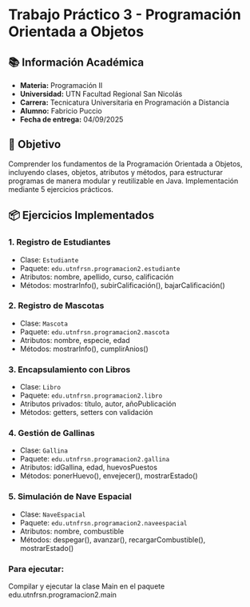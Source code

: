 # Trabajo Práctico 3 - Programación Orientada a Objetos

## 📚 Información Académica
- **Materia:** Programación II
- **Universidad:** UTN Facultad Regional San Nicolás
- **Carrera:** Tecnicatura Universitaria en Programación a Distancia
- **Alumno:** Fabricio Puccio
- **Fecha de entrega:** 04/09/2025

## 🎯 Objetivo
Comprender los fundamentos de la Programación Orientada a Objetos, incluyendo
clases, objetos, atributos y métodos, para estructurar programas de manera modular y
reutilizable en Java.
Implementación mediante 5 ejercicios prácticos.

## 📦 Ejercicios Implementados

### 1. Registro de Estudiantes
- Clase: `Estudiante`
- Paquete: `edu.utnfrsn.programacion2.estudiante`
- Atributos: nombre, apellido, curso, calificación
- Métodos: mostrarInfo(), subirCalificación(), bajarCalificación()

### 2. Registro de Mascotas  
- Clase: `Mascota`
- Paquete: `edu.utnfrsn.programacion2.mascota`
- Atributos: nombre, especie, edad
- Métodos: mostrarInfo(), cumplirAnios()

### 3. Encapsulamiento con Libros
- Clase: `Libro`
- Paquete: `edu.utnfrsn.programacion2.libro`
- Atributos privados: título, autor, añoPublicación
- Métodos: getters, setters con validación

### 4. Gestión de Gallinas
- Clase: `Gallina`
- Paquete: `edu.utnfrsn.programacion2.gallina`
- Atributos: idGallina, edad, huevosPuestos
- Métodos: ponerHuevo(), envejecer(), mostrarEstado()

### 5. Simulación de Nave Espacial
- Clase: `NaveEspacial`
- Paquete: `edu.utnfrsn.programacion2.naveespacial`
- Atributos: nombre, combustible
- Métodos: despegar(), avanzar(), recargarCombustible(), mostrarEstado()

### Para ejecutar:
Compilar y ejecutar la clase Main en el paquete edu.utnfrsn.programacion2.main